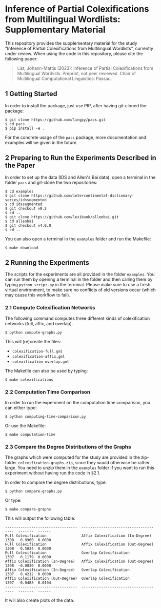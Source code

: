 # Inference of Partial Colexifications from Multilingual Wordlists: Supplementary Material

This repository provides the supplementary material for the study "Inference of Partial Colexifications from Multilingual Wordlists", currently under review. When using the code in this repository, please cite the following paper:

> List, Johann-Mattis (2023): Inference of Partial Colexifications from Multilingual Wordlists. Preprint, not peer reviewed. Chair of Multilingual Computational Linguistics: Passau.

## 1 Getting Started

In order to install the package, just use PIP, after having git-cloned the package:
```
$ git clone https://github.com/lingpy/pacs.git
$ cd pacs
$ pip install -e .
```

For the concrete usage of the `pacs` package, more documentation and examples will be given in the future.

## 2 Preparing to Run the Experiments Described in the Paper

In order to set up the data (IDS and Allen's Bai data), open a terminal in the folder `pacs` and git-clone the two repositories:

```
$ cd examples
$ git clone https://github.com/intercontinental-dictionary-series/idssegmented
$ cd idssegmented
$ git checkout v0.2
$ cd ..
$ git clone https://github.com/lexibank/allenbai.git
$ cd allenbai
$ git checkout v4.0.0
$ cd ..
```

You can also open a terminal in the `examples` folder and run the Makefile:

```
$ make download
```

## 2 Running the Experiments

The scripts for the experiments are all provided in the folder `examples`. You can run them by opening a terminal in the folder and then calling them by typing `python script.py` in the terminal. Please make sure to use a fresh virtual environment, to make sure no conflicts of old versions occur (which may cause this workflow to fail).

### 2.1 Compute Colexification Networks

The following command computes three different kinds of colexification networks (full, affix, and overlap).

```
$ python compute-graphs.py
```

This will (re)create the files:

* `colexification-full.gml`
* `colexification-affix.gml`
* `colexification-overlap.gml`

The Makefile can also be used by typing: 

```
$ make colexifications 
```


### 2.2 Computation Time Comparison

In order to run the experiment on the computation time comparison, you can either type:

```
$ python computing-time-comparison.py
```

Or use the Makefile:

```
$ make computation-time
```

### 2.3 Compare the Degree Distributions of the Graphs

The graphs which were computed for the study are provided in the zip-folder `colexification-graphs.zip`, since they would otherwise be rather large. You need to unzip them in the `examples` folder if you want to run this experiment without having run the code in §2.1. 

In order to compare the degree distributions, type:

```
$ python compare-graphs.py
```

Or type:

```
$ make compare-graphs
```

This will output the following table:

```
---------------------------------  ---------------------------------  ----  -------  ------
Full Colexification                Affix Colexification (In-Degree)   1308   0.0960  0.0000
Full Colexification                Affix Colexification (Out-Degree)  1308   0.5034  0.0000
Full Colexification                Overlap Colexification             1307   0.1179  0.0000
Affix Colexification (In-Degree)   Affix Colexification (Out-Degree)  1308  -0.0830  0.0000
Affix Colexification (In-Degree)   Overlap Colexification             1307   0.4212  0.0000
Affix Colexification (Out-Degree)  Overlap Colexification             1307  -0.0488  0.0104
---------------------------------  ---------------------------------  ----  -------  ------
```

It will also create plots of the data.
